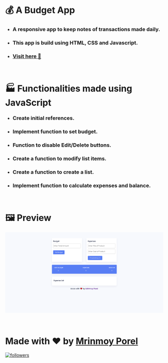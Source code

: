 # 💰 A Budget App

<ul>
    <li><h3> A responsive app to keep notes of transactions made daily. </h3></li>
    <li><h3> This app is build using HTML, CSS and Javascript. </h3></li>
    <li><h3><a href="https://mrinnnmoy.github.io/budget_app/" target="_blank"> Visit here 🚀</a></h3></li>
</ul>

<br>

# 🏭 Functionalities made using JavaScript
<ul>
    <li><h3> Create initial references. </h3></li>
    <li><h3> Implement function to set budget. </h3></li>
    <li><h3> Function to disable Edit/Delete buttons. </h3></li>
    <li><h3> Create a function to modify list items. </h3></li>
    <li><h3> Create a function to create a list. </h3></li>
    <li><h3> Implement function to calculate expenses and balance. </h3></li>
</ul>
<br>

# 🖼 Preview 
![preview img](/budget-app_preview.png)

<br>

# Made with ❤️ by <a href="https://www.linkedin.com/in/mrinnnmoy/" target="_blank">Mrinmoy Porel</a>

 <a href="https://github.com/mrinnnmoy?tab=followers">
    <img alt="followers" title="Follow me on Github" src="https://custom-icon-badges.herokuapp.com/github/followers/mrinnnmoy?color=236ad3&labelColor=1155ba&style=for-the-badge&logo=person-add&label=Follow&logoColor=white"/>
 </a>
